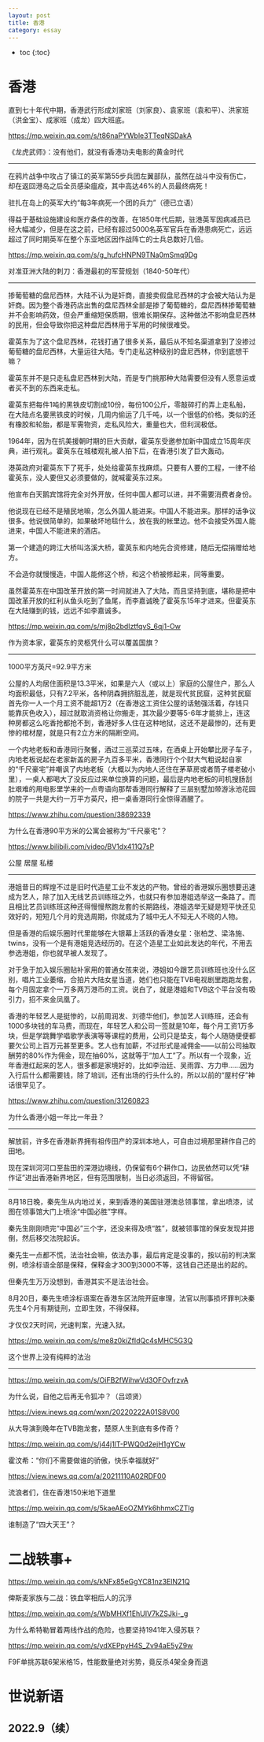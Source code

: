 ```yaml
---
layout: post
title: 香港
category: essay 
---
```


* toc
{:toc}

# 香港

直到七十年代中期，香港武行形成刘家班（刘家良）、袁家班（袁和平）、洪家班（洪金宝）、成家班（成龙）四大班底。

https://mp.weixin.qq.com/s/t86naPYWble3TTeqNSDakA

《龙虎武师》：没有他们，就没有香港功夫电影的黄金时代

---

在鸦片战争中攻占了镇江的英军第55步兵团左翼部队，虽然在战斗中没有伤亡，却在返回港岛之后全员感染瘟疫，其中高达46%的人员最终病死！

驻扎在岛上的英军大约“每3年病死一个团的兵力”（德已立语）

得益于基础设施建设和医疗条件的改善，在1850年代后期，驻港英军因病减员已经大幅减少，但是在这之前，已经有超过5000名英军官兵在香港患病死亡，远远超过了同时期英军在整个东亚地区因作战阵亡的士兵总数好几倍。

https://mp.weixin.qq.com/s/g_hufcHNPN9TNa0mSmq9Dg

对准亚洲大陆的刺刀：香港最初的军营规划（1840-50年代）

---

掺葡萄糖的盘尼西林，大陆不认为是奸商，直接卖假盘尼西林的才会被大陆认为是奸商。因为整个香港药店出售的盘尼西林全部是掺了葡萄糖的，盘尼西林掺葡萄糖并不会影响药效，但会严重缩短保质期，很难长期保存。这种做法不影响盘尼西林的民用，但会导致你把这种盘尼西林用于军用的时候很难受。

霍英东为了这个盘尼西林，花钱打通了很多关系，最后从不知名渠道拿到了没掺过葡萄糖的盘尼西林，大量运往大陆。专门走私这种级别的盘尼西林，你到底想干嘛？

霍英东并不是只走私盘尼西林到大陆，而是专门挑那种大陆需要但没有人愿意运或者买不到的东西来走私。

霍英东把每件1吨的黑铁皮切割成10份，每份100公斤，零敲碎打的弄上走私船，在大陆点名要黑铁皮的时候，几周内偷运了几千吨，以一个很低的价格。类似的还有橡胶和轮胎，都是军需物资，走私风险大，重量也大，但利润极低。

1964年，因为在抗美援朝时期的巨大贡献，霍英东受邀参加新中国成立15周年庆典，进行观礼。霍英东在城楼观礼被人拍下后，在香港引发了巨大轰动。

港英政府对霍英东下了死手，处处给霍英东找麻烦。只要有人要的工程，一律不给霍英东，没人要但又必须要做的，就喊霍英东过来。

他宣布白天鹅宾馆将完全对外开放，任何中国人都可以进，并不需要消费者身份。

他说现在已经不是殖民地嘛，怎么外国人能进来。中国人不能进来。那样的话争议很多。他说很简单的，如果破坏地毯什么，放在我的帐里边。他不会接受外国人能进来，中国人不能进来的酒店。

第一个建造的跨江大桥叫洛溪大桥，霍英东和内地先合资修建，随后无偿捐赠给地方。

不会造你就慢慢造，中国人能修这个桥，和这个桥被修起来，同等重要。

虽然霍英东在中国改革开放的第一时间就进入了大陆，而且坚持到底，堪称是把中国改革开放的红利从鱼头吃到了鱼尾，而李嘉诚晚了霍英东15年才进来。但霍英东在大陆赚到的钱，远远不如李嘉诚多。

https://mp.weixin.qq.com/s/mj8p2bdIztfqvS_6qj1-Ow

作为资本家，霍英东的灵柩凭什么可以覆盖国旗？

---

1000平方英尺=92.9平方米

公屋的人均居住面积是13.3平米，如果是六人（或以上）家庭的公屋住户，那么人均面积最低，只有7.2平米，各种阴森拥挤脏乱差，就是现代贫民窟，这种贫民窟首先你一人一个月工资不能超1万2（在香港这工资住公屋的话勉强活着，存钱只能靠灰色收入），超过就取消资格让你搬走，其次最少要等5-6年才能排上，连这种房都这么吃香抢都抢不到，香港好多人住在这种地狱，这还不是最惨的，还有更惨的棺材屋，就是只有2立方米的隔断空间。

一个内地老板和香港同行聚餐，酒过三巡菜过五味，在酒桌上开始攀比房子车子，内地老板说起在老家新盖的房子九百多平米，香港同行个个财大气粗说起自家的“千尺豪宅”并嘲讽了内地老板（大概以为内地人还住在茅草房或者筒子楼老破小里），一桌人都喝大了没反应过来单位换算的问题，最后是内地老板的司机搜肠刮肚艰难的用电影里学来的一点粤语向那帮香港同行解释了三层别墅加带游泳池花园的院子一共是大约一万平方英尺，把一桌香港同行全惊得酒醒了。

https://www.zhihu.com/question/38692339

为什么在香港90平方米的公寓会被称为“千尺豪宅”？

https://www.bilibili.com/video/BV1dx411Q7sP

公屋 居屋 私楼

---

港姐昔日的辉煌不过是旧时代造星工业不发达的产物。曾经的香港娱乐圈想要迅速成为艺人，除了加入无线艺员训练班之外，也就只有参加港姐选举这一条路了。而且相比艺员训练班这种还得慢慢熬跑龙套的长期路线，港姐选举无疑是短平快还见效好的，短短几个月的竞选周期，你就成为了城中无人不知无人不晓的人物。

但是香港的后娱乐圈时代里能够在大银幕上活跃的香港女星：张柏芝、梁洛施、twins，没有一个是有港姐竞选经历的。在这个造星工业如此发达的年代，不用去参选港姐，你也就早被人发现了。

对于急于加入娱乐圈贴补家用的普通女孩来说，港姐如今跟艺员训练班也没什么区别，唱片工业萎缩，合拍片大陆女星当道，她们也只能在TVB电视剧里跑跑龙套，每个月固定拿个一万多两万港币的工资。说白了，就是港姐和TVB这个平台没有吸引力，招不来金凤凰了。

香港的年轻艺人是挺惨的，以前周润发、刘德华他们，参加艺人训练班，还会有1000多块钱的车马费，而现在，年轻艺人和公司一签就是10年，每个月工资1万多块，但是学跳舞学唱歌学表演等等课程的费用，公司只是垫支，每个人随随便便都要欠公司上百万元甚至更多。艺人也有加薪，不过形式是减佣金——以前公司抽取酬劳的80%作为佣金，现在抽60%，这就等于“加人工”了。所以有一个现象，近年香港红起来的艺人，很多都是家境好的，比如李治廷、吴雨霏、方力申……因为入行后什么都需要钱，除了培训，还有出场的行头什么的，所以以前的“屋村仔”神话很罕见了。

https://www.zhihu.com/question/31260823

为什么香港小姐一年比一年丑？

---

解放前，许多在香港新界拥有祖传田产的深圳本地人，可自由过境那里耕作自己的田地。

现在深圳河河口至盐田的深港边境线，仍保留有6个耕作口，边民依然可以凭“耕作证”进出香港新界地区，但有范围限制，当日必须返回，不得留宿。

---

8月18日晚，秦先生从内地过关，来到香港的美国驻港澳总领事馆，拿出喷漆，试图在领事馆大门上喷涂“中国必胜”字样。

秦先生刚刚喷完“中国必”三个字，还没来得及喷“胜”，就被领事馆的保安发现并摁倒，然后移交法院起诉。

秦先生一点都不慌，法治社会嘛，依法办事，最后肯定是没事的，按以前的判决案例，喷涂标语全部是保释，保释金才300到3000不等，这钱自己还是出的起的。

但秦先生万万没想到，香港其实不是法治社会。

8月20日，秦先生喷涂标语案在香港东区法院开庭审理，法官以刑事损坏罪判决秦先生4个月有期徒刑，立即生效，不得保释。

才仅仅2天时间，光速判案，光速入狱。

https://mp.weixin.qq.com/s/me8z0kiZfIdQc4sMHC5G3Q

这个世界上没有纯粹的法治

---

https://mp.weixin.qq.com/s/OiFB2fWihwVd3OFOvfrzvA

为什么说，自他之后再无令狐冲？（吕颂贤）

https://view.inews.qq.com/wxn/20220222A01S8V00

从大导演到晚年在TVB跑龙套，楚原人生到底有多传奇？

https://mp.weixin.qq.com/s/j44j1lT-PWQ0d2ejH1gYCw

霍汶希：“你们不需要做谁的骄傲，快乐幸福就好”

https://view.inews.qq.com/a/20211110A02RDF00

流浪者们，住在香港150米地下道里

https://mp.weixin.qq.com/s/5kaeAEoOZMYk6hhmxCZTlg

谁制造了“四大天王”？

# 二战轶事+

https://mp.weixin.qq.com/s/kNFx85eGgYC81nz3ElN21Q

俾斯麦家族与二战：铁血宰相后人的沉浮

https://mp.weixin.qq.com/s/WbMHXf1EhUIV7kZSJki-_g

为什么希特勒冒着两线作战的危险，也要坚持1941年入侵苏联？

https://mp.weixin.qq.com/s/ydXEPpyH4S_Zv94aE5yZ9w

F9F单挑苏联6架米格15，性能数量绝对劣势，竟反杀4架全身而退

# 世说新语

## 2022.9（续）
